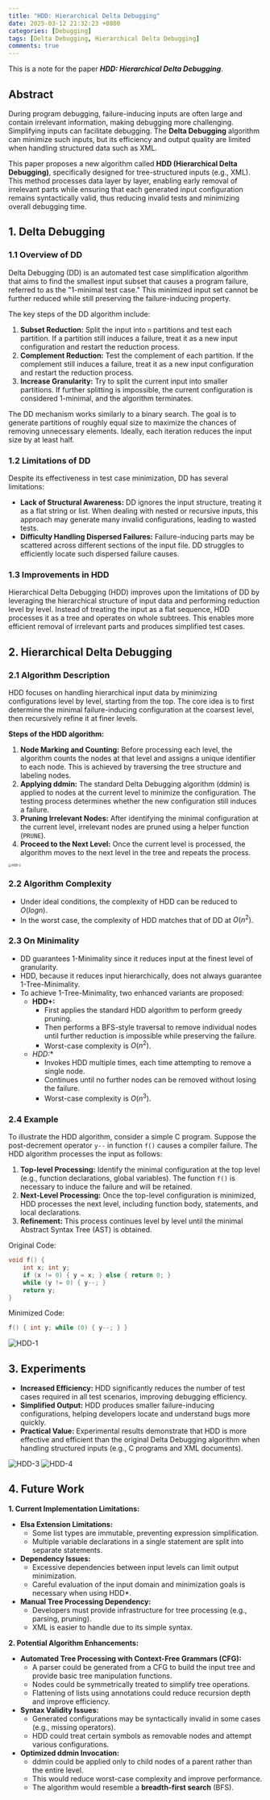 ```yaml
---
title: "HDD: Hierarchical Delta Debugging"
date: 2025-03-12 21:32:23 +0800
categories: [Debugging]
tags: [Delta Debugging, Hierarchical Delta Debugging]
comments: true
---
```


This is a note for the paper ***HDD: Hierarchical Delta Debugging***.

## **Abstract**

During program debugging, failure-inducing inputs are often large and contain irrelevant information, making debugging more challenging. Simplifying inputs can facilitate debugging. The **Delta Debugging** algorithm can minimize such inputs, but its efficiency and output quality are limited when handling structured data such as XML.

This paper proposes a new algorithm called **HDD (Hierarchical Delta Debugging)**, specifically designed for tree-structured inputs (e.g., XML). This method processes data layer by layer, enabling early removal of irrelevant parts while ensuring that each generated input configuration remains syntactically valid, thus reducing invalid tests and minimizing overall debugging time.

## **1. Delta Debugging**

### **1.1 Overview of DD**

Delta Debugging (DD) is an automated test case simplification algorithm that aims to find the smallest input subset that causes a program failure, referred to as the "1-minimal test case." This minimized input set cannot be further reduced while still preserving the failure-inducing property.

The key steps of the DD algorithm include:

1. **Subset Reduction:** Split the input into `n` partitions and test each partition. If a partition still induces a failure, treat it as a new input configuration and restart the reduction process.
2. **Complement Reduction:** Test the complement of each partition. If the complement still induces a failure, treat it as a new input configuration and restart the reduction process.
3. **Increase Granularity:** Try to split the current input into smaller partitions. If further splitting is impossible, the current configuration is considered 1-minimal, and the algorithm terminates.

The DD mechanism works similarly to a binary search. The goal is to generate partitions of roughly equal size to maximize the chances of removing unnecessary elements. Ideally, each iteration reduces the input size by at least half.

### **1.2 Limitations of DD**

Despite its effectiveness in test case minimization, DD has several limitations:

- **Lack of Structural Awareness:**
   DD ignores the input structure, treating it as a flat string or list. When dealing with nested or recursive inputs, this approach may generate many invalid configurations, leading to wasted tests.
- **Difficulty Handling Dispersed Failures:**
   Failure-inducing parts may be scattered across different sections of the input file. DD struggles to efficiently locate such dispersed failure causes.

### **1.3 Improvements in HDD**

Hierarchical Delta Debugging (HDD) improves upon the limitations of DD by leveraging the hierarchical structure of input data and performing reduction level by level. Instead of treating the input as a flat sequence, HDD processes it as a tree and operates on whole subtrees. This enables more efficient removal of irrelevant parts and produces simplified test cases.

## **2. Hierarchical Delta Debugging**

### **2.1 Algorithm Description**

HDD focuses on handling hierarchical input data by minimizing configurations level by level, starting from the top. The core idea is to first determine the minimal failure-inducing configuration at the coarsest level, then recursively refine it at finer levels.

**Steps of the HDD algorithm:**

1. **Node Marking and Counting:**
    Before processing each level, the algorithm counts the nodes at that level and assigns a unique identifier to each node. This is achieved by traversing the tree structure and labeling nodes.
2. **Applying ddmin:**
    The standard Delta Debugging algorithm (ddmin) is applied to nodes at the current level to minimize the configuration. The testing process determines whether the new configuration still induces a failure.
3. **Pruning Irrelevant Nodes:**
    After identifying the minimal configuration at the current level, irrelevant nodes are pruned using a helper function (`PRUNE`).
4. **Proceed to the Next Level:**
    Once the current level is processed, the algorithm moves to the next level in the tree and repeats the process.

<img src="./assets/img/post/2025-03/HDD-2.png" alt="HDD-2" style="zoom:40%;" />

### **2.2 Algorithm Complexity**

- Under ideal conditions, the complexity of HDD can be reduced to $O(log⁡n)$.
- In the worst case, the complexity of HDD matches that of DD at $O(n^2)$.

### **2.3 On Minimality**

- DD guarantees 1-Minimality since it reduces input at the finest level of granularity.
- HDD, because it reduces input hierarchically, does not always guarantee 1-Tree-Minimality.
- To achieve 1-Tree-Minimality, two enhanced variants are proposed:
  - **HDD+:**
    - First applies the standard HDD algorithm to perform greedy pruning.
    - Then performs a BFS-style traversal to remove individual nodes until further reduction is impossible while preserving the failure.
    - Worst-case complexity is $O(n^2)$.
  - **HDD*:**
    - Invokes HDD multiple times, each time attempting to remove a single node.
    - Continues until no further nodes can be removed without losing the failure.
    - Worst-case complexity is $O(n^3)$.

### **2.4 Example**

To illustrate the HDD algorithm, consider a simple C program. Suppose the post-decrement operator `y--` in function `f()` causes a compiler failure. The HDD algorithm processes the input as follows:

1. **Top-level Processing:**
    Identify the minimal configuration at the top level (e.g., function declarations, global variables). The function `f()` is necessary to induce the failure and will be retained.
2. **Next-Level Processing:**
    Once the top-level configuration is minimized, HDD processes the next level, including function body, statements, and local declarations.
3. **Refinement:**
    This process continues level by level until the minimal Abstract Syntax Tree (AST) is obtained.

Original Code:

```c++
void f() {
    int x; int y;
    if (x != 0) { y = x; } else { return 0; }
    while (y != 0) { y--; }
    return y;
}
```

Minimized Code:

```c++
f() { int y; while (0) { y--; } }
```

<img src="./assets/img/post/2025-03/HDD-1.png" alt="HDD-1"/>

## **3. Experiments**

- **Increased Efficiency:** HDD significantly reduces the number of test cases required in all test scenarios, improving debugging efficiency.
- **Simplified Output:** HDD produces smaller failure-inducing configurations, helping developers locate and understand bugs more quickly.
- **Practical Value:** Experimental results demonstrate that HDD is more effective and efficient than the original Delta Debugging algorithm when handling structured inputs (e.g., C programs and XML documents).

<img src="./assets/img/post/2025-03/HDD-3.png" alt="HDD-3"/>
<img src="./assets/img/post/2025-03/HDD-4.png" alt="HDD-4"/>


## **4. Future Work**

**1. Current Implementation Limitations:**

- **Elsa Extension Limitations:**
  - Some list types are immutable, preventing expression simplification.
  - Multiple variable declarations in a single statement are split into separate statements.
- **Dependency Issues:**
  - Excessive dependencies between input levels can limit output minimization.
  - Careful evaluation of the input domain and minimization goals is necessary when using HDD*.
- **Manual Tree Processing Dependency:**
  - Developers must provide infrastructure for tree processing (e.g., parsing, pruning).
  - XML is easier to handle due to its simple syntax.

**2. Potential Algorithm Enhancements:**

- **Automated Tree Processing with Context-Free Grammars (CFG):**
  - A parser could be generated from a CFG to build the input tree and provide basic tree manipulation functions.
  - Nodes could be symmetrically treated to simplify tree operations.
  - Flattening of lists using annotations could reduce recursion depth and improve efficiency.
- **Syntax Validity Issues:**
  - Generated configurations may be syntactically invalid in some cases (e.g., missing operators).
  - HDD could treat certain symbols as removable nodes and attempt various configurations.
- **Optimized ddmin Invocation:**
  - ddmin could be applied only to child nodes of a parent rather than the entire level.
  - This would reduce worst-case complexity and improve performance.
  - The algorithm would resemble a **breadth-first search** (BFS).
